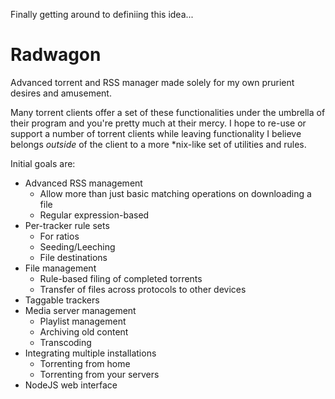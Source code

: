 Finally getting around to definiing this idea...

Radwagon
========

Advanced torrent and RSS manager made solely for my own prurient desires and amusement.

Many torrent clients offer a set of these functionalities under the umbrella of their program
and you're pretty much at their mercy. I hope to re-use or support a number of torrent clients while
leaving functionality I believe belongs *outside* of the client to a more *nix-like set of utilities
and rules.

Initial goals are:
* Advanced RSS management
  * Allow more than just basic matching operations on downloading a file
  * Regular expression-based
* Per-tracker rule sets
  * For ratios
  * Seeding/Leeching
  * File destinations
* File management
  * Rule-based filing of completed torrents
  * Transfer of files across protocols to other devices
* Taggable trackers
* Media server management
  * Playlist management
  * Archiving old content
  * Transcoding
* Integrating multiple installations
  * Torrenting from home
  * Torrenting from your servers
* NodeJS web interface
  

